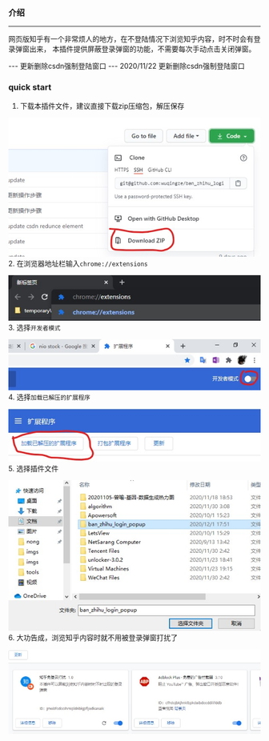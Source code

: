 ### 介绍
-------------------------
网页版知乎有一个非常烦人的地方，在不登陆情况下浏览知乎内容，时不时会有登录弹窗出来，
本插件提供屏蔽登录弹窗的功能，不需要每次手动点击关闭弹窗。

--- 更新删除csdn强制登陆窗口
--- 2020/11/22 更新删除csdn强制登陆窗口

### quick start
1. 下载本插件文件，建议直接下载zip压缩包，解压保存

![./imgs/7.jpg](./imgs/7.jpg)
2. 在浏览器地址栏输入`chrome://extensions`

![./imgs/1.jpg](./imgs/1.jpg)
3. 选择`开发者模式`

![./imgs/2.jpg](./imgs/2.jpg)
4. 选择`加载已解压的扩展程序`

![./imgs/3.jpg](./imgs/3.jpg)
5. 选择插件文件

![./imgs/4.jpg](./imgs/4.jpg)
6. 大功告成，浏览知乎内容时就不用被登录弹窗打扰了 

![./imgs/4.jpg](./imgs/8.jpg)
